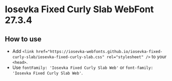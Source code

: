 # Iosevka Fixed Curly Slab WebFont 27.3.4

## How to use

- Add `<link href="https://iosevka-webfonts.github.io/iosevka-fixed-curly-slab/iosevka-fixed-curly-slab.css" rel="stylesheet" />` to your `<head>`.
- Use `fontFamily: 'Iosevka Fixed Curly Slab Web'` or `font-family: 'Iosevka Fixed Curly Slab Web'`.
